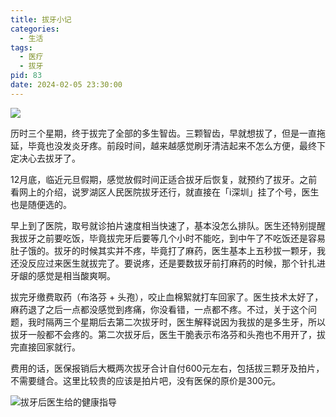 ```yaml
---
title: 拔牙小记
categories:
  - 生活
tags:
  - 医疗
  - 拔牙
pid: 83
date: 2024-02-05 23:30:00
---
```


![](https://cdn.pinlyu.com/posts/2024/83-banner.webp)

历时三个星期，终于拔完了全部的多生智齿。三颗智齿，早就想拔了，但是一直拖延，毕竟也没发炎牙疼。前段时间，越来越感觉刷牙清洁起来不怎么方便，最终下定决心去拔牙了。
<!-- more -->

12月底，临近元旦假期，感觉放假时间正适合拔牙后恢复，就预约了拔牙。之前看网上的介绍，说罗湖区人民医院拔牙还行，就直接在「i深圳」挂了个号，医生也是随便选的。

早上到了医院，取号就诊拍片速度相当快速了，基本没怎么排队。医生还特别提醒我拔牙之前要吃饭，毕竟拔完牙后要等几个小时不能吃，到中午了不吃饭还是容易肚子饿的。拔牙的时候其实并不疼，毕竟打了麻药，医生基本上五秒拔一颗牙，我还没反应过来医生就拔完了。要说疼，还是要数拔牙前打麻药的时候，那个针扎进牙龈的感觉是相当酸爽啊。

拔完牙缴费取药（布洛芬 + 头孢），咬止血棉絮就打车回家了。医生技术太好了，麻药退了之后一点都没感觉到疼痛，你没看错，一点都不疼。不过，关于这个问题，我时隔两三个星期后去第二次拔牙时，医生解释说因为我拔的是多生牙，所以拔牙一般都不会疼的。第二次拔牙后，医生干脆表示布洛芬和头孢也不用开了，拔完直接回家就行。

费用的话，医保报销后大概两次拔牙合计自付600元左右，包括拔三颗牙及拍片，不需要缝合。这里比较贵的应该是拍片吧，没有医保的原价是300元。

![拔牙后医生给的健康指导](https://cdn.pinlyu.com/posts/2024/83-guide.webp#550x)